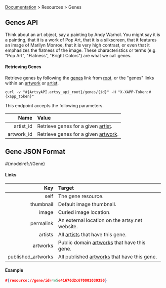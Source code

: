 [Documentation](/docs) &gt; Resources &gt; Genes

## Genes API

Think about an art object, say a painting by Andy Warhol. You might say it is a painting, that it is a work of Pop Art, that it is a silkscreen, that it features an image of Marilyn Monroe, that it is very high contrast, or even that it emphasizes the flatness of the image. These characteristics or terms (e.g. "Pop Art", "Flatness", "Bright Colors") are what we call genes.

#### Retrieving Genes

Retrieve genes by following the [genes](#{ArtsyAPI.artsy_api_root}/genes) link from [root](#{ArtsyAPI.artsy_api_root}), or the "genes" links within an [artwork](/docs/artworks) or [artist](/docs/artists).

```
curl -v "#{ArtsyAPI.artsy_api_root}/genes/{id}" -H "X-XAPP-Token:#{xapp_token}"
```

This endpoint accepts the following parameters.

Name       | Value                                                             |
----------:|:------------------------------------------------------------------|
artist_id  | Retrieve genes for a given [artist](/docs/artists).               |
artwork_id | Retrieve genes for a given [artwork](/docs/artworks).             |

## Gene JSON Format

#{modelref://Gene}

#### Links

Key                | Target                                                          |
------------------:|:----------------------------------------------------------------|
self               | The gene resource.                                              |
thumbnail          | Default image thumbnail.                                        |
image              | Curied image location.                                          |
permalink          | An external location on the artsy.net website.                  |
artists            | All [artists](/docs/artists) that have this gene.               |
artworks           | Public domain [artworks](/docs/artworks) that have this gene.   |
published_artworks | All published [artworks](/docs/artworks) that have this gene.   |

#### Example

``` json
#{resource://gene/id=4e5e41670d2c670001030350}
```
